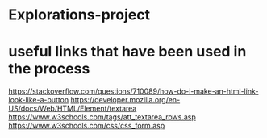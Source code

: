 # Explorations-project
# useful links that have been used in the process
https://stackoverflow.com/questions/710089/how-do-i-make-an-html-link-look-like-a-button
https://developer.mozilla.org/en-US/docs/Web/HTML/Element/textarea
https://www.w3schools.com/tags/att_textarea_rows.asp
https://www.w3schools.com/css/css_form.asp
